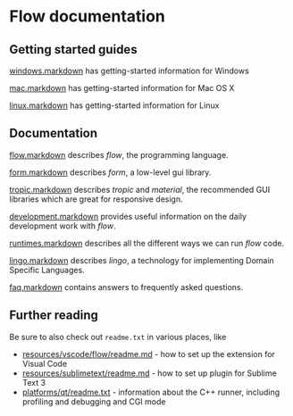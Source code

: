 # Flow documentation

## Getting started guides

[windows.markdown](windows.markdown) has getting-started information for Windows

[mac.markdown](mac.markdown) has getting-started information for Mac OS X

[linux.markdown](linux.markdown) has getting-started information for Linux

## Documentation

[flow.markdown](flow.markdown) describes *flow*, the programming language.

[form.markdown](form.markdown) describes *form*, a low-level gui library.

[tropic.markdown](tropic.markdown) describes *tropic* and *material*, the recommended GUI libraries which are great for responsive design.

[development.markdown](development.markdown) provides useful information on the daily development work with *flow*.

[runtimes.markdown](runtimes.markdown) describes all the different ways we can run *flow* code.

[lingo.markdown](lingo.markdown) describes *lingo*, a technology for implementing Domain Specific Languages.

[faq.markdown](faq.markdown) contains answers to frequently asked questions.


## Further reading

Be sure to also check out `readme.txt` in various places, like

* [resources/vscode/flow/readme.md](../resources/vscode/flow/readme.md) - how to set up the extension for Visual Code
* [resources/sublimetext/readme.md](../resources/sublimetext/readme.md) - how to set up plugin for Sublime Text 3
* [platforms/qt/readme.txt](../platforms/qt/readme.txt) - information about the C++ runner, including profiling and debugging and CGI mode
